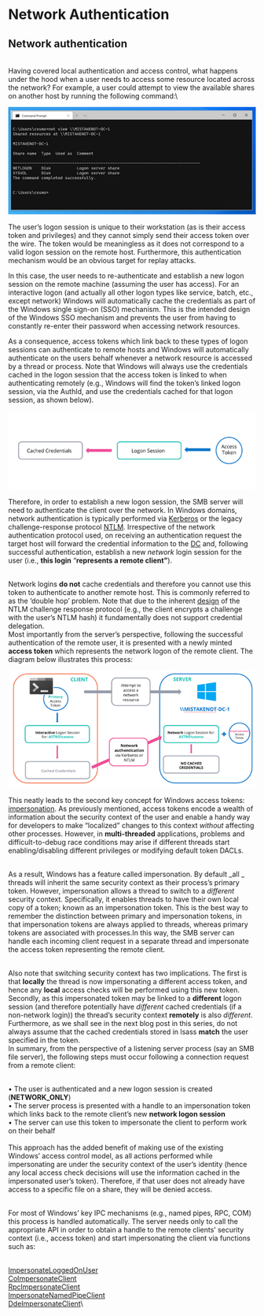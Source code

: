 # Network Authentication

## Network authentication

\
&#x20;Having covered local authentication and access control, what happens under the hood when a user needs to access some resource located across the network? For example, a user could attempt to view the available shares on another host by running the following command:\


![](<../../../.gitbook/assets/image (47).png>)

The user’s logon session is unique to their workstation (as is their access token and privileges) and they cannot simply send their access token over the wire. The token would be meaningless as it does not correspond to a valid logon session on the remote host. Furthermore, this authentication mechanism would be an obvious target for replay attacks.

In this case, the user needs to re-authenticate and establish a new logon session on the remote machine (assuming the user has access). For an interactive logon (and actually all other logon types like service, batch, etc., except network) Windows will automatically cache the credentials as part of the Windows single sign-on (SSO) mechanism. This is the intended design of the Windows SSO mechanism and prevents the user from having to constantly re-enter their password when accessing network resources.

As a consequence, access tokens which link back to these types of logon sessions can authenticate to remote hosts and Windows will automatically authenticate on the users behalf whenever a network resource is accessed by a thread or process. Note that Windows will always use the credentials cached in the logon session that the access token is linked to when authenticating remotely (e.g., Windows will find the token’s linked logon session, via the AuthId, and use the credentials cached for that logon session, as shown below).

![](<../../../.gitbook/assets/image (53).png>)

Therefore, in order to establish a new logon session, the SMB server will need to authenticate the client over the network. In Windows domains, network authentication is typically performed via [Kerberos](https://docs.microsoft.com/en-us/windows-server/security/kerberos/kerberos-authentication-overview) or the legacy challenge-response protocol [NTLM](https://docs.microsoft.com/en-us/windows/win32/secauthn/microsoft-ntlm). Irrespective of the network authentication protocol used, on receiving an authentication request the target host will forward the credential information to the [DC](https://docs.microsoft.com/en-us/windows/win32/secauthn/key-distribution-center) and, following successful authentication, establish a new _network_ login session for the user (i.e., **this login** “**represents a remote client”**).

\
Network logins **do not** cache credentials and therefore you cannot use this token to authenticate to another remote host. This is commonly referred to as the ‘double hop’ problem. Note that due to the inherent [design](https://docs.microsoft.com/en-us/windows/win32/secauthn/microsoft-ntlm) of the NTLM challenge response protocol (e.g., the client encrypts a challenge with the user’s NTLM hash) it fundamentally does not support credential delegation.\
Most importantly from the server’s perspective, following the successful authentication of the remote user, it is presented with a newly minted **access token** which represents the network logon of the remote client. The diagram below illustrates this process:

![](<../../../.gitbook/assets/image (50).png>)

This neatly leads to the second key concept for Windows access tokens: [impersonation](https://docs.microsoft.com/en-us/windows/win32/com/impersonation). As previously mentioned, access tokens encode a wealth of information about the security context of the user and enable a handy way for developers to make “localized” changes to this context _without_ affecting other processes. However, in **multi-threaded** applications, problems and difficult-to-debug race conditions may arise if different threads start enabling/disabling different privileges or modifying default token DACLs.

\
As a result, Windows has a feature called impersonation. By default _all _ threads will inherit the same security context as their process’s primary token. However, impersonation allows a thread to switch to a _different_ security context. Specifically, it enables threads to have their own local copy of a token; known as an impersonation token. This is the best way to remember the distinction between primary and impersonation tokens, in that impersonation tokens are always applied to threads, whereas primary tokens are associated with processes.In this way, the SMB server can handle each incoming client request in a separate thread and impersonate the access token representing the remote client.

\
Also note that switching security context has two implications. The first is that **locally** the thread is now impersonating a different access token, and hence any **local** access checks will be performed using this new token. Secondly, as this impersonated token may be linked to a **different** logon session (and therefore potentially have _different_ cached credentials (if a non-network login)) the thread’s security context **remotely** is also _different_. Furthermore, as we shall see in the next blog post in this series, do not always assume that the cached credentials stored in lsass **match** the user specified in the token.\
In summary, from the perspective of a listening server process (say an SMB file server), the following steps must occur following a connection request from a remote client:

\
• The user is authenticated and a new logon session is created (**NETWORK\_ONLY**)\
• The server process is presented with a handle to an impersonation token which links back to the remote client’s new **network logon session**\
• The server can use this token to impersonate the client to perform work on their behalf\
\
This approach has the added benefit of making use of the existing Windows’ access control model, as all actions performed while impersonating are under the security context of the user’s identity (hence any local access check decisions will use the information cached in the impersonated user’s token). Therefore, if that user does not already have access to a specific file on a share, they will be denied access.

\
For most of Windows’ key IPC mechanisms (e.g., named pipes, RPC, COM) this process is handled automatically. The server needs only to call the appropriate API in order to obtain a handle to the remote clients’ security context (i.e., access token) and start impersonating the client via functions such as:

\
&#x20;[ImpersonateLoggedOnUser](https://docs.microsoft.com/en-us/windows/win32/api/securitybaseapi/nf-securitybaseapi-impersonateloggedonuser)\
&#x20;[CoImpersonateClient](https://docs.microsoft.com/en-us/windows/win32/api/combaseapi/nf-combaseapi-coimpersonateclient)\
[RpcImpersonateClient](https://docs.microsoft.com/en-us/windows/win32/api/rpcdce/nf-rpcdce-rpcimpersonateclient)\
[ImpersonateNamedPipeClient](https://docs.microsoft.com/en-us/windows/win32/api/namedpipeapi/nf-namedpipeapi-impersonatenamedpipeclient)\
&#x20;[DdeImpersonateClient](https://docs.microsoft.com/en-gb/windows/win32/api/ddeml/nf-ddeml-ddeimpersonateclient)\


